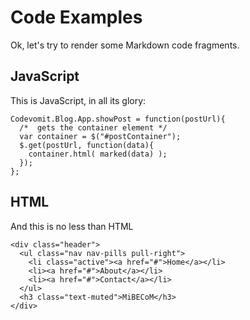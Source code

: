 # Code Examples

Ok, let's try to render some Markdown code fragments.

## JavaScript

This is JavaScript, in all its glory:

    Codevomit.Blog.App.showPost = function(postUrl){
      /*  gets the container element */
      var container = $("#postContainer");
      $.get(postUrl, function(data){
        container.html( marked(data) );
      });
    };

## HTML
And this is no less than HTML

    <div class="header">
      <ul class="nav nav-pills pull-right">
        <li class="active"><a href="#">Home</a></li>
        <li><a href="#">About</a></li>
        <li><a href="#">Contact</a></li>
      </ul>
      <h3 class="text-muted">MiBECoM</h3>
    </div>
